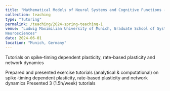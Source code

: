 ```yaml
---
title: "Mathematical Models of Neural Systems and Cognitive Functions -- Tutorials (M.Sc.)"
collection: teaching
type: "Tutoring"
permalink: /teaching/2024-spring-teaching-1
venue: "Ludwig Maximilian University of Munich, Graduate School of Systemic
Neurosciences"
date: 2024-06-01
location: "Munich, Germany"
---
```

Tutorials on spike-timing dependent plasticity, rate-based plasticity and network dynamics



Prepared and presented exercise tutorials (analytical & computational) on spike-timing dependent plasticity, rate-based plasticity and network dynamics
Presented 3 (1.5h/week) tutorials

